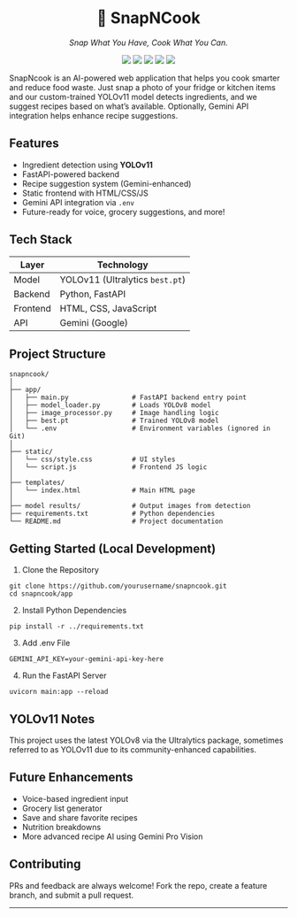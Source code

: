 <h1 align="center">🍳 SnapNCook</h1>
<p align="center"><i>Snap What You Have, Cook What You Can.</i><p>

<p align="center">
  <img src="https://img.shields.io/badge/Python-3.10+-blue?logo=python" />
  <img src="https://img.shields.io/badge/FastAPI-Backend-green?logo=fastapi" />
  <img src="https://img.shields.io/badge/YOLOv8-Ultralytics-orange?logo=opencv" />
  <img src="https://img.shields.io/badge/YOLOv11-Custom--Build-red?logo=ai" />
  <img src="https://img.shields.io/badge/Gemini-Enabled-yellow?logo=google" />
</p>

SnapNcook is an AI-powered web application that helps you cook smarter and reduce food waste. Just snap a photo of your fridge or kitchen items and our custom-trained YOLOv11 model detects ingredients, and we suggest recipes based on what’s available. Optionally, Gemini API integration helps enhance recipe suggestions.


##  Features

-  Ingredient detection using **YOLOv11**
-  FastAPI-powered backend
-  Recipe suggestion system (Gemini-enhanced)
-  Static frontend with HTML/CSS/JS
-  Gemini API integration via `.env`
-  Future-ready for voice, grocery suggestions, and more!

##  Tech Stack

| Layer     | Technology              |
|-----------|--------------------------|
| Model     | YOLOv11 (Ultralytics `best.pt`) |
| Backend   | Python, FastAPI          |
| Frontend  | HTML, CSS, JavaScript    |
| API       | Gemini (Google)          |

##  Project Structure
```
snapncook/
│
├── app/
│   ├── main.py                # FastAPI backend entry point
│   ├── model_loader.py        # Loads YOLOv8 model
│   ├── image_processor.py     # Image handling logic
│   ├── best.pt                # Trained YOLOv8 model
│   └── .env                   # Environment variables (ignored in Git)
│
├── static/
│   └── css/style.css          # UI styles
│   └── script.js              # Frontend JS logic
│
├── templates/
│   └── index.html             # Main HTML page
│
├── model results/             # Output images from detection
├── requirements.txt           # Python dependencies
└── README.md                  # Project documentation

```


## Getting Started (Local Development)

1. Clone the Repository
```
git clone https://github.com/yourusername/snapncook.git
cd snapncook/app
```
2. Install Python Dependencies
```
pip install -r ../requirements.txt
```
3. Add .env File
```
GEMINI_API_KEY=your-gemini-api-key-here
```
4. Run the FastAPI Server
```
uvicorn main:app --reload
```
## YOLOv11 Notes

This project uses the latest YOLOv8 via the Ultralytics package, sometimes referred to as YOLOv11 due to its community-enhanced capabilities.

## Future Enhancements
- Voice-based ingredient input
- Grocery list generator
- Save and share favorite recipes
- Nutrition breakdowns
- More advanced recipe AI using Gemini Pro Vision

## Contributing

PRs and feedback are always welcome!
Fork the repo, create a feature branch, and submit a pull request.

---

